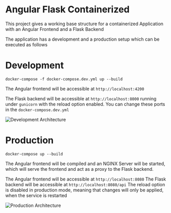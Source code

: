 # Angular Flask Containerized

This project gives a working base structure for a containerized Application with an Angular Frontend and a Flask Backend

The application has a development and a production setup which can be executed as follows


# Development

```docker-compose -f docker-compose.dev.yml up --build```

The Angular frontend will be accessible at `http://localhost:4200`

The Flask backend will be accessible at `http://localhost:8000` running under `gunicorn` with the reload option enabled.
You can change these ports in the `docker-compose.dev.yml`

![Development Architecture](readme_images/development.png)

# Production

```docker-compose up --build```

The Angular frontend will be compiled and an NGINX Server will be started, which will serve the frontend and act as a proxy to the Flask backend.

The Angular frontend will be accessible at `http://localhost:8080`
The Flask backend will be accessible at `http://localhost:8080/api`
The reload option is disabled in production mode, meaning that changes will only be applied, when the service is restarted

![Production Architecture](readme_images/production.png)